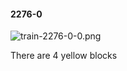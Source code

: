 #### 2276-0
![train-2276-0-0.png](https://github.com/lil-lab/nlvr/raw/master/nlvr/train/images/34/train-2276-0-0.png "train-2276-0-0.png")

There are 4 yellow blocks